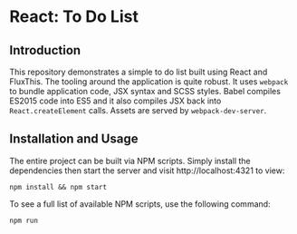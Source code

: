 # React: To Do List

## Introduction
This repository demonstrates a simple to do list built using React and FluxThis.
The tooling around the application is quite robust. It uses `webpack` to bundle
application code, JSX syntax and SCSS styles. Babel compiles ES2015 code into
ES5 and it also compiles JSX back into `React.createElement` calls. Assets are
served by `webpack-dev-server`.

## Installation and Usage
The entire project can be built via NPM scripts. Simply install the dependencies
then start the server and visit http://localhost:4321 to view:

    npm install && npm start

To see a full list of available NPM scripts, use the following command:

    npm run
